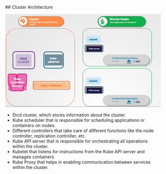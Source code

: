 ## Cluster Architecture

![alt text](../images/1.png)

- Etcd cluster, which stores information about the cluster.
- Kube scheduler that is responsible for scheduling applications or containers on nodes.
- Different controllers that take care of different functions like the node controller, replication controller, etc.
- Kube API server that is responsible for orchestrating all operations within the cluster.
- Kubelet that listens for instructions from the Kube API server and manages containers 
- Kube Proxy that helps in enabling communication between services within the cluster.

